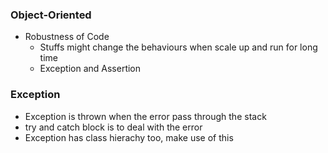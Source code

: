 ### Object-Oriented
- Robustness of Code
	- Stuffs might change the behaviours when scale up and run for long time
	- Exception and Assertion
### Exception
- Exception is thrown when the error pass through the stack
- try and catch block is to deal with the error
- Exception has class hierachy too, make use of this
